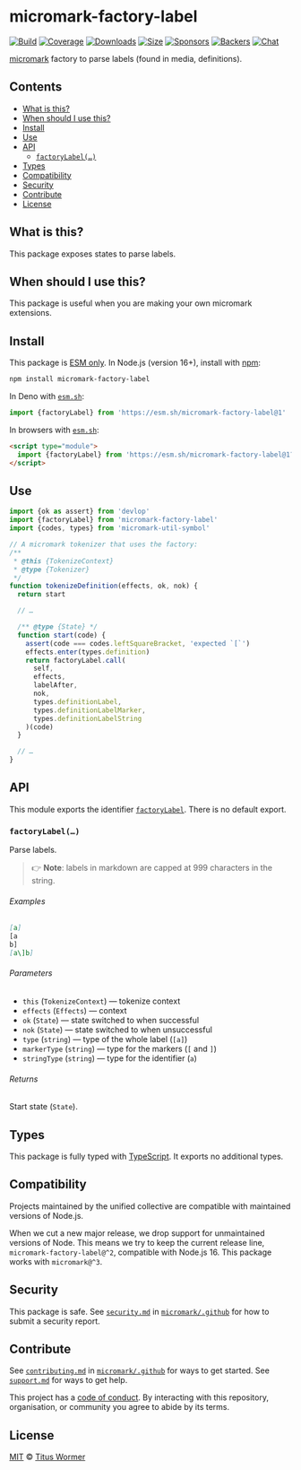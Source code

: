 # micromark-factory-label

[![Build][build-badge]][build]
[![Coverage][coverage-badge]][coverage]
[![Downloads][downloads-badge]][downloads]
[![Size][bundle-size-badge]][bundle-size]
[![Sponsors][sponsors-badge]][opencollective]
[![Backers][backers-badge]][opencollective]
[![Chat][chat-badge]][chat]

[micromark][] factory to parse labels (found in media, definitions).

## Contents

* [What is this?](#what-is-this)
* [When should I use this?](#when-should-i-use-this)
* [Install](#install)
* [Use](#use)
* [API](#api)
  * [`factoryLabel(…)`](#factorylabel)
* [Types](#types)
* [Compatibility](#compatibility)
* [Security](#security)
* [Contribute](#contribute)
* [License](#license)

## What is this?

This package exposes states to parse labels.

## When should I use this?

This package is useful when you are making your own micromark extensions.

## Install

This package is [ESM only][esm].
In Node.js (version 16+), install with [npm][]:

```sh
npm install micromark-factory-label
```

In Deno with [`esm.sh`][esmsh]:

```js
import {factoryLabel} from 'https://esm.sh/micromark-factory-label@1'
```

In browsers with [`esm.sh`][esmsh]:

```html
<script type="module">
  import {factoryLabel} from 'https://esm.sh/micromark-factory-label@1?bundle'
</script>
```

## Use

```js
import {ok as assert} from 'devlop'
import {factoryLabel} from 'micromark-factory-label'
import {codes, types} from 'micromark-util-symbol'

// A micromark tokenizer that uses the factory:
/**
 * @this {TokenizeContext}
 * @type {Tokenizer}
 */
function tokenizeDefinition(effects, ok, nok) {
  return start

  // …

  /** @type {State} */
  function start(code) {
    assert(code === codes.leftSquareBracket, 'expected `[`')
    effects.enter(types.definition)
    return factoryLabel.call(
      self,
      effects,
      labelAfter,
      nok,
      types.definitionLabel,
      types.definitionLabelMarker,
      types.definitionLabelString
    )(code)
  }

  // …
}
```

## API

This module exports the identifier [`factoryLabel`][api-factory-label].
There is no default export.

### `factoryLabel(…)`

Parse labels.

> 👉 **Note**: labels in markdown are capped at 999 characters in the string.

###### Examples

```markdown
[a]
[a
b]
[a\]b]
```

###### Parameters

* `this` (`TokenizeContext`)
  — tokenize context
* `effects` (`Effects`)
  — context
* `ok` (`State`)
  — state switched to when successful
* `nok` (`State`)
  — state switched to when unsuccessful
* `type` (`string`)
  — type of the whole label (`[a]`)
* `markerType` (`string`)
  — type for the markers (`[` and `]`)
* `stringType` (`string`)
  — type for the identifier (`a`)

###### Returns

Start state (`State`).

## Types

This package is fully typed with [TypeScript][].
It exports no additional types.

## Compatibility

Projects maintained by the unified collective are compatible with maintained
versions of Node.js.

When we cut a new major release, we drop support for unmaintained versions of
Node.
This means we try to keep the current release line,
`micromark-factory-label@^2`, compatible with Node.js 16.
This package works with `micromark@^3`.

## Security

This package is safe.
See [`security.md`][securitymd] in [`micromark/.github`][health] for how to
submit a security report.

## Contribute

See [`contributing.md`][contributing] in [`micromark/.github`][health] for ways
to get started.
See [`support.md`][support] for ways to get help.

This project has a [code of conduct][coc].
By interacting with this repository, organisation, or community you agree to
abide by its terms.

## License

[MIT][license] © [Titus Wormer][author]

<!-- Definitions -->

[build-badge]: https://github.com/micromark/micromark/workflows/main/badge.svg

[build]: https://github.com/micromark/micromark/actions

[coverage-badge]: https://img.shields.io/codecov/c/github/micromark/micromark.svg

[coverage]: https://codecov.io/github/micromark/micromark

[downloads-badge]: https://img.shields.io/npm/dm/micromark-factory-label.svg

[downloads]: https://www.npmjs.com/package/micromark-factory-label

[bundle-size-badge]: https://img.shields.io/badge/dynamic/json?label=minzipped%20size&query=$.size.compressedSize&url=https://deno.bundlejs.com/?q=micromark-factory-label

[bundle-size]: https://bundlejs.com/?q=micromark-factory-label

[sponsors-badge]: https://opencollective.com/unified/sponsors/badge.svg

[backers-badge]: https://opencollective.com/unified/backers/badge.svg

[opencollective]: https://opencollective.com/unified

[npm]: https://docs.npmjs.com/cli/install

[esm]: https://gist.github.com/sindresorhus/a39789f98801d908bbc7ff3ecc99d99c

[esmsh]: https://esm.sh

[chat-badge]: https://img.shields.io/badge/chat-discussions-success.svg

[chat]: https://github.com/micromark/micromark/discussions

[license]: https://github.com/micromark/micromark/blob/main/license

[author]: https://wooorm.com

[health]: https://github.com/micromark/.github

[securitymd]: https://github.com/micromark/.github/blob/main/security.md

[contributing]: https://github.com/micromark/.github/blob/main/contributing.md

[support]: https://github.com/micromark/.github/blob/main/support.md

[coc]: https://github.com/micromark/.github/blob/main/code-of-conduct.md

[typescript]: https://www.typescriptlang.org

[micromark]: https://github.com/micromark/micromark

[api-factory-label]: #factorylabel
